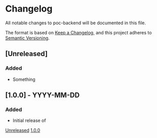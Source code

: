 # Changelog
All notable changes to poc-backend will be documented in this file.

The format is based on [Keep a Changelog](https://keepachangelog.com/en/1.0.0/),
and this project adheres to [Semantic Versioning](https://semver.org/spec/v2.0.0.html).

## [Unreleased]
### Added

- Something


## [1.0.0] - YYYY-MM-DD
### Added

- Initial release of <project>


[Unreleased](https://github.com/kb-dk/poc-backend/compare/v1.0.0...HEAD)
[1.0.0](https://github.com/kb-dk/poc-backend/releases/tag/v1.0.0)
